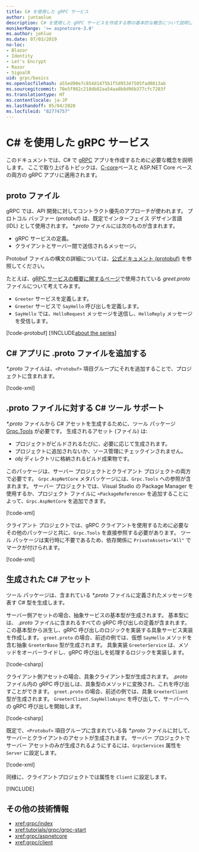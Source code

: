 ```yaml
---
title: C# を使用した gRPC サービス
author: juntaoluo
description: C# を使用した gRPC サービスを作成する際の基本的な概念について説明します。
monikerRange: '>= aspnetcore-3.0'
ms.author: johluo
ms.date: 07/03/2019
no-loc:
- Blazor
- Identity
- Let's Encrypt
- Razor
- SignalR
uid: grpc/basics
ms.openlocfilehash: a55ed90e7c854d1475b1f5d95347505fad0813ab
ms.sourcegitcommit: 70e5f982c218db82aa54aa8b8d96b377cfc7283f
ms.translationtype: HT
ms.contentlocale: ja-JP
ms.lasthandoff: 05/04/2020
ms.locfileid: "82774757"
---
```

# <a name="grpc-services-with-c"></a>C\# を使用した gRPC サービス

このドキュメントでは、C# で [gRPC](https://grpc.io/docs/guides/) アプリを作成するために必要な概念を説明します。 ここで取り上げるトピックは、[C-core](https://grpc.io/blog/grpc-stacks)ベースと ASP.NET Core ベースの両方の gRPC アプリに適用されます。

## <a name="proto-file"></a>proto ファイル

gRPC では、API 開発に対してコントラクト優先のアプローチが使われます。 プロトコル バッファー (protobuf) は、既定でインターフェイス デザイン言語 (IDL) として使用されます。 *\*.proto* ファイルには次のものが含まれます。

* gRPC サービスの定義。
* クライアントとサーバー間で送信されるメッセージ。

Protobuf ファイルの構文の詳細については、[公式ドキュメント (protobuf)](https://developers.google.com/protocol-buffers/docs/proto3) を参照してください。

たとえば、[gRPC サービスの概要に関するページ](xref:tutorials/grpc/grpc-start)で使用されている *greet.proto* ファイルについて考えてみます。

* `Greeter` サービスを定義します。
* `Greeter` サービスで `SayHello` 呼び出しを定義します。
* `SayHello` では、`HelloRequest` メッセージを送信し、`HelloReply` メッセージを受信します。

[!code-protobuf[](~/tutorials/grpc/grpc-start/sample/GrpcGreeter/Protos/greet.proto)]
[!INCLUDE[about the series](~/includes/code-comments-loc.md)]

## <a name="add-a-proto-file-to-a-c-app"></a>C\# アプリに .proto ファイルを追加する

*\*.proto* ファイルは、`<Protobuf>` 項目グループにそれを追加することで、プロジェクトに含まれます。

[!code-xml[](~/tutorials/grpc/grpc-start/sample/GrpcGreeter/GrpcGreeter.csproj?highlight=2&range=7-9)]

## <a name="c-tooling-support-for-proto-files"></a>.proto ファイルに対する C# ツール サポート

*\*.proto* ファイルから C# アセットを生成するために、ツール パッケージ [Grpc.Tools](https://www.nuget.org/packages/Grpc.Tools/) が必要です。 生成されるアセット (ファイル) は:

* プロジェクトがビルドされるたびに、必要に応じて生成されます。
* プロジェクトに追加されないか、ソース管理にチェックインされません。
* *obj* ディレクトリに格納されるビルド成果物です。

このパッケージは、サーバー プロジェクトとクライアント プロジェクトの両方で必要です。 `Grpc.AspNetCore` メタパッケージには、`Grpc.Tools` への参照が含まれます。 サーバー プロジェクトでは、Visual Studio の Package Manager を使用するか、プロジェクト ファイルに `<PackageReference>` を追加することによって、`Grpc.AspNetCore` を追加できます。

[!code-xml[](~/tutorials/grpc/grpc-start/sample/GrpcGreeter/GrpcGreeter.csproj?highlight=1&range=12)]

クライアント プロジェクトでは、gRPC クライアントを使用するために必要なその他のパッケージと共に、`Grpc.Tools` を直接参照する必要があります。 ツール パッケージは実行時に不要であるため、依存関係に `PrivateAssets="All"` でマークが付けられます。

[!code-xml[](~/tutorials/grpc/grpc-start/sample/GrpcGreeterClient/GrpcGreeterClient.csproj?highlight=3&range=9-11)]

## <a name="generated-c-assets"></a>生成された C# アセット

ツール パッケージは、含まれている *\*.proto* ファイルに定義されたメッセージを表す C# 型を生成します。

サーバー側アセットの場合、抽象サービスの基本型が生成されます。 基本型には、 *.proto* ファイルに含まれるすべての gRPC 呼び出しの定義が含まれます。 この基本型から派生し、gRPC 呼び出しのロジックを実装する具象サービス実装を作成します。 `greet.proto` の場合、前述の例では、仮想 `SayHello` メソッドを含む抽象 `GreeterBase` 型が生成されます。 具象実装 `GreeterService` は、メソッドをオーバーライドし、gRPC 呼び出しを処理するロジックを実装します。

[!code-csharp[](~/tutorials/grpc/grpc-start/sample/GrpcGreeter/Services/GreeterService.cs?name=snippet)]

クライアント側アセットの場合、具象クライアント型が生成されます。 *.proto* ファイル内の gRPC 呼び出しは、具象型のメソッドに変換され、これを呼び出すことができます。 `greet.proto` の場合、前述の例では、具象 `GreeterClient` 型が生成されます。 `GreeterClient.SayHelloAsync` を呼び出して、サーバーへの gRPC 呼び出しを開始します。

[!code-csharp[](~/tutorials/grpc/grpc-start/sample/GrpcGreeterClient/Program.cs?name=snippet)]

既定で、`<Protobuf>` 項目グループに含まれている各 *\*.proto* ファイルに対して、サーバーとクライアントのアセットが生成されます。 サーバー プロジェクトでサーバー アセットのみが生成されるようにするには、`GrpcServices` 属性を `Server` に設定します。

[!code-xml[](~/tutorials/grpc/grpc-start/sample/GrpcGreeter/GrpcGreeter.csproj?highlight=2&range=7-9)]

同様に、クライアントプロジェクトでは属性を `Client` に設定します。

[!INCLUDE[](~/includes/gRPCazure.md)]

## <a name="additional-resources"></a>その他の技術情報

* <xref:grpc/index>
* <xref:tutorials/grpc/grpc-start>
* <xref:grpc/aspnetcore>
* <xref:grpc/client>
